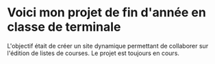 # Voici mon projet de fin d'année en classe de terminale

L'objectif était de créer un site dynamique permettant de collaborer sur l'édition de listes de courses.
Le projet est toujours en cours.
